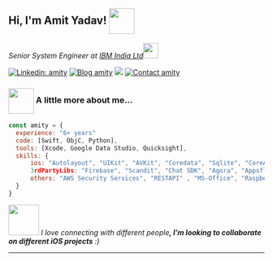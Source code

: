 <h2> Hi, I'm Amit Yadav! <img src="https://media.giphy.com/media/26Fxy3Iz1ari8oytO/giphy.gif" width="50" align='center'></h2>
<!-- <img align='right' src="https://media.giphy.com/media/d9IfL7seBexHLct75B/giphy.gif" width="150" > -->
<p><em>Senior System Engineer at <a href=https://www.ibm.com/in-en">IBM India Ltd</a><img src="https://media.giphy.com/media/WUlplcMpOCEmTGBtBW/giphy.gif" width="30"> 
</em></p>


[![Linkedin: amity](https://img.shields.io/badge/-amityadav-blue?style=flat-square&logo=Linkedin&logoColor=white&link=https://www.linkedin.com/in/amit-yadav-859bb56a/)](https://www.linkedin.com/in/amit-yadav-859bb56a/)
[![Blog amity](https://img.shields.io/badge/blog-amity-brightgreen)](https://amity786.medium.com/)
![](https://komarev.com/ghpvc/?username=ay1920)
[![Contact amity](https://img.shields.io/badge/contact-amity-brightgreen)](mailto:amity.swarn@gmail.com)

### <img src="https://media.giphy.com/media/kYYCHyJNrrtRHAK2e6/giphy.gif" width="50" align='center'> A little more about me...  

```javascript
const amity = {
  experience: "6+ years"
  code: [Swift, ObjC, Python],
  tools: [Xcode, Google Data Studio, Quicksight],
  skills: {
      ios: "Autolayout", "UIKit", "AVKit", "Coredata", "Sqlite", "CoreAnimation",
      3rdPartyLibs: "Firebase", "Scandit", "Chat SDK", "Agora", "Appsflyer", "Google Analytics"
      others: "AWS Security Services", "RESTAPI" , "MS-Office", "Raspberry Pi"
  }
}
```

<img src="https://media.giphy.com/media/gF2m2JOyGReppog8hU/giphy.gif" width="60"> <em>I love connecting with different people<b>, I’m looking to collaborate on different iOS projects</b> :)</em>

---
